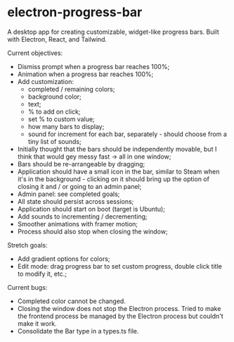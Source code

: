 # electron-progress-bar

A desktop app for creating customizable, widget-like progress bars. Built with Electron, React, and Tailwind.

Current objectives:

- Dismiss prompt when a progress bar reaches 100%;
- Animation when a progress bar reaches 100%;
- Add customization:
  - completed / remaining colors;
  - background color;
  - text;
  - % to add on click;
  - set % to custom value;
  - how many bars to display;
  - sound for increment for each bar, separately - should choose from a tiny list of sounds;
- Initially thought that the bars should be independently movable, but I think that would gey messy fast -> all in one window;
- Bars should be re-arrangeable by dragging;
- Application should have a small icon in the bar, similar to Steam when it's in the background - clicking on it should bring up the option of closing it and / or going to an admin panel;
- Admin panel: see completed goals;
- All state should persist across sessions;
- Application should start on boot (target is Ubuntu);
- Add sounds to incrementing / decrementing;
- Smoother animations with framer motion;
- Process should also stop when closing the window;

Stretch goals:

- Add gradient options for colors;
- Edit mode: drag progress bar to set custom progress, double click title to modify it, etc.;

Current bugs:

- Completed color cannot be changed.
- Closing the window does not stop the Electron process.
  Tried to make the frontend process be managed by the Electron process but couldn't make it work.
- Consolidate the Bar type in a types.ts file.
